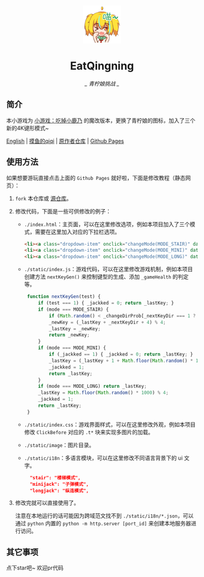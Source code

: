 <p align="center">
  <a href="https://choimoe.github.io/games/EatQingning/index.html"><img src="https://github.com/Choimoe/EatQingning/blob/main/static/image/ClickBefore7.png?raw=true" width="100" height="100" alt="EatKano"></a>
</p>
<div align="center">


# EatQingning

*_ 青柠娘挑战 _*

</div>


## 简介

本小游戏为 [小游戏：吃掉小鹿乃](https://choimoe.github.io/games/EatQingning/index.html) 的魔改版本，更换了青柠娘的图标，加入了三个新的4K键形模式~

[English](README_EN.md)
|
[摸鱼的qiqi](https://space.bilibili.com/3461573737712484)
|
[原作者仓库](https://github.com/arcxingye/EatKano)
|
[Github Pages](https://choimoe.github.io/games/EatQingning/index.html)



## 使用方法

如果想要游玩直接点击上面的 `Github Pages` 就好啦，下面是修改教程（静态网页）：

1. `fork` 本仓库或 [源仓库](https://github.com/arcxingye/EatKano)。

2. 修改代码，下面是一些可供修改的例子：

   - `./index.html`：主页面，可以在这里修改选项，例如本项目加入了三个模式，需要在这里加入对应的下拉栏选项。

      ```html
      <li><a class="dropdown-item" onclick="changeMode(MODE_STAIR)" data-i18n="stair">STAIR-I18N</a></li>
      <li><a class="dropdown-item" onclick="changeMode(MODE_MINI)" data-i18n="minijack">MINIJACK-I18N</a></li>
      <li><a class="dropdown-item" onclick="changeMode(MODE_LONG)" data-i18n="longjack">LONGJACK-I18N</a></li>
      ```

   - `./static/index.js`：游戏代码，可以在这里修改游戏机制，例如本项目创建方法 `nextKeyGen()` 来控制键型的生成、添加 `_gameHealth` 的判定等。
      ```js
       function nextKeyGen(test) {
           if (test === 1) { _jackked = 0; return _lastKey; }
           if (mode === MODE_STAIR) {
               if (Math.random() < _changeDirProb[_nextKeyDir === 1 ? 0 : 1][_lastKey]) _nextKeyDir = -_nextKeyDir;
               _newKey = (_lastKey + _nextKeyDir + 4) % 4;
               _lastKey = _newKey;
               return _newKey;
           }
           if (mode === MODE_MINI) {
               if (_jackked == 1) { _jackked = 0; return _lastKey; }
               _lastKey = (_lastKey + 1 + Math.floor(Math.random() * 1000) % 3) % 4;
               _jackked = 1;
               return _lastKey;
           }
           if (mode === MODE_LONG) return _lastKey;
           _lastKey = Math.floor(Math.random() * 1000) % 4;
           _jackked = 1;
           return _lastKey;
       }
      ```
      
   - `./static/index.css`：游戏界面样式，可以在这里修改外观，例如本项目修改 `ClickBefore` 对应的 `.t*` 块来实现多图片的加载。

   - `./static/image`：图片目录。

   - `./static/i18n`：多语言模块，可以在这里修改不同语言背景下的 ui 文字。

     ```json
       "stair": "楼梯模式",
       "minijack": "子弹模式",
       "longjack": "纵连模式",
     ```

3. 修改完就可以直接使用了。

   注意在本地运行的话可能因为跨域范文找不到 `./static/i18n/*.json`，可以通过 `python` 内置的 `python -m http.server [port_id]` 来创建本地服务器进行访问。

## 其它事项

点下star吧~ 欢迎pr代码
